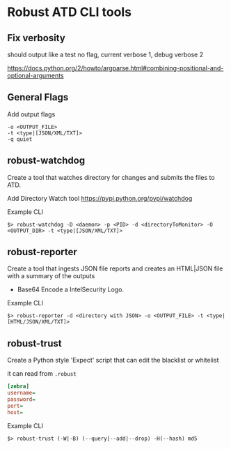Robust ATD CLI tools
================

## Fix verbosity

should output like a test no flag, current verbose 1, debug verbose 2

<https://docs.python.org/2/howto/argparse.html#combining-positional-and-optional-arguments>

## General Flags

Add output flags
```
-o <OUTPUT_FILE>
-t <type|[JSON/XML/TXT]>
-q quiet 
```

## robust-watchdog

Create a tool that watches directory for changes and submits the files to ATD.

Add Directory Watch tool
https://pypi.python.org/pypi/watchdog

Example CLI
```
$> robust-watchdog -D <daemon> -p <PID> -d <directoryToMonitor> -O <OUTPUT_DIR> -t <type|[JSON/XML/TXT]>
```


## robust-reporter

Create a tool that ingests JSON file reports and creates an HTML|JSON file with a summary of the outputs

- Base64 Encode a IntelSecurity Logo.

Example CLI
```
$> robust-reporter -d <directory with JSON> -o <OUTPUT_FILE> -t <type|[HTML/JSON/XML/TXT]>
```

## robust-trust

Create a Python style 'Expect' script that can edit the blacklist or whitelist

it can read from `.robust`

```ini
[zebra]
username=
password=
port=
host=
```

Example CLI
```
$> robust-trust (-W|-B) (--query|--add|--drop) -H(--hash) md5
```
